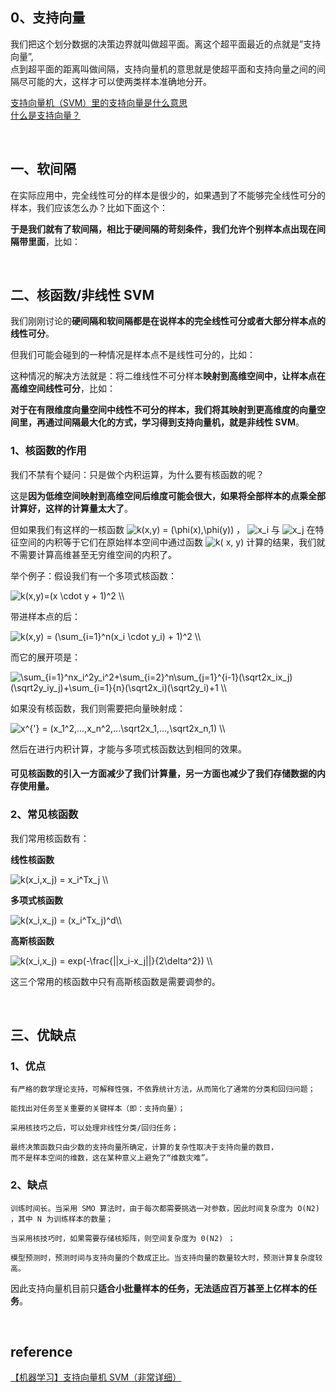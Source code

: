 ## 0、支持向量
我们把这个划分数据的决策边界就叫做超平面。离这个超平面最近的点就是”支持向量”,   
点到超平面的距离叫做间隔，支持向量机的意思就是使超平面和支持向量之间的间隔尽可能的大，这样才可以使两类样本准确地分开。

[支持向量机（SVM）里的支持向量是什么意思](http://sofasofa.io/forum_main_post.php?postid=1000255)    
[什么是支持向量？](https://zhuanlan.zhihu.com/p/106265377)

&nbsp;
## 一、软间隔
在实际应用中，完全线性可分的样本是很少的，如果遇到了不能够完全线性可分的样本，我们应该怎么办？比如下面这个：

**于是我们就有了软间隔，相比于硬间隔的苛刻条件，我们允许个别样本点出现在间隔带里面**，比如：

&nbsp;
## 二、核函数/非线性 SVM
我们刚刚讨论的**硬间隔和软间隔都是在说样本的完全线性可分或者大部分样本点的线性可分**。

但我们可能会碰到的一种情况是样本点不是线性可分的，比如：

这种情况的解决方法就是：将二维线性不可分样本**映射到高维空间中，让样本点在高维空间线性可分**，比如：

**对于在有限维度向量空间中线性不可分的样本，我们将其映射到更高维度的向量空间里，再通过间隔最大化的方式，学习得到支持向量机，就是非线性 SVM**。

### 1、核函数的作用
我们不禁有个疑问：只是做个内积运算，为什么要有核函数的呢？

这是**因为低维空间映射到高维空间后维度可能会很大，如果将全部样本的点乘全部计算好，这样的计算量太大了**。

<p>但如果我们有这样的一核函数 <img src="https://www.zhihu.com/equation?tex=k%28x%2Cy%29+%3D+%28%5Cphi%28x%29%2C%5Cphi%28y%29%29" alt="k(x,y) = (\phi(x),\phi(y))" eeimg="1"/> ， <img src="https://www.zhihu.com/equation?tex=x_i" alt="x_i" eeimg="1"/> 与 <img src="https://www.zhihu.com/equation?tex=x_j" alt="x_j" eeimg="1"/> 在特征空间的内积等于它们在原始样本空间中通过函数 <img src="https://www.zhihu.com/equation?tex=k%28+x%2C+y%29" alt="k( x, y)" eeimg="1"/> 计算的结果，我们就不需要计算高维甚至无穷维空间的内积了。</p><p>举个例子：假设我们有一个多项式核函数：</p><p><img src="https://www.zhihu.com/equation?tex=k%28x%2Cy%29%3D%28x+%5Ccdot+y+%2B+1%29%5E2+%5C%5C" alt="k(x,y)=(x \cdot y + 1)^2 \\" eeimg="1"/> </p><p>带进样本点的后：</p><p><img src="https://www.zhihu.com/equation?tex=k%28x%2Cy%29+%3D+%28%5Csum_%7Bi%3D1%7D%5En%28x_i+%5Ccdot+y_i%29+%2B+1%29%5E2+%5C%5C" alt="k(x,y) = (\sum_{i=1}^n(x_i \cdot y_i) + 1)^2 \\" eeimg="1"/> </p><p>而它的展开项是：</p><p><img src="https://www.zhihu.com/equation?tex=%5Csum_%7Bi%3D1%7D%5Enx_i%5E2y_i%5E2%2B%5Csum_%7Bi%3D2%7D%5En%5Csum_%7Bj%3D1%7D%5E%7Bi-1%7D%28%5Csqrt2x_ix_j%29%28%5Csqrt2y_iy_j%29%2B%5Csum_%7Bi%3D1%7D%7Bn%7D%28%5Csqrt2x_i%29%28%5Csqrt2y_i%29%2B1+%5C%5C" alt="\sum_{i=1}^nx_i^2y_i^2+\sum_{i=2}^n\sum_{j=1}^{i-1}(\sqrt2x_ix_j)(\sqrt2y_iy_j)+\sum_{i=1}{n}(\sqrt2x_i)(\sqrt2y_i)+1 \\" eeimg="1"/> </p><p>如果没有核函数，我们则需要把向量映射成：</p><p><img src="https://www.zhihu.com/equation?tex=x%5E%7B%27%7D+%3D+%28x_1%5E2%2C...%2Cx_n%5E2%2C...%5Csqrt2x_1%2C...%2C%5Csqrt2x_n%2C1%29+%5C%5C" alt="x^{&#39;} = (x_1^2,...,x_n^2,...\sqrt2x_1,...,\sqrt2x_n,1) \\" eeimg="1"/> </p><p>然后在进行内积计算，才能与多项式核函数达到相同的效果。</p>

#### 可见核函数的引入一方面减少了我们计算量，另一方面也减少了我们存储数据的内存使用量。

### 2、常见核函数
<p>我们常用核函数有：</p><p><b>线性核函数</b></p><p><img src="https://www.zhihu.com/equation?tex=k%28x_i%2Cx_j%29+%3D+x_i%5ETx_j+%5C%5C" alt="k(x_i,x_j) = x_i^Tx_j \\" eeimg="1"/> </p><p><b>多项式核函数</b></p><p><img src="https://www.zhihu.com/equation?tex=+k%28x_i%2Cx_j%29+%3D+%28x_i%5ETx_j%29%5Ed%5C%5C" alt=" k(x_i,x_j) = (x_i^Tx_j)^d\\" eeimg="1"/> </p><p><b>高斯核函数</b></p><p><img src="https://www.zhihu.com/equation?tex=k%28x_i%2Cx_j%29+%3D+exp%28-%5Cfrac%7B%7C%7Cx_i-x_j%7C%7C%7D%7B2%5Cdelta%5E2%7D%29+%5C%5C" alt="k(x_i,x_j) = exp(-\frac{||x_i-x_j||}{2\delta^2}) \\" eeimg="1"/> </p><p>这三个常用的核函数中只有高斯核函数是需要调参的。</p>

&nbsp;
## 三、优缺点
### 1、优点
```
有严格的数学理论支持，可解释性强，不依靠统计方法，从而简化了通常的分类和回归问题；

能找出对任务至关重要的关键样本（即：支持向量）；

采用核技巧之后，可以处理非线性分类/回归任务；

最终决策函数只由少数的支持向量所确定，计算的复杂性取决于支持向量的数目，
而不是样本空间的维数，这在某种意义上避免了“维数灾难”。
```
### 2、缺点
```
训练时间长。当采用 SMO 算法时，由于每次都需要挑选一对参数，因此时间复杂度为 O(N2) ，其中 N 为训练样本的数量；

当采用核技巧时，如果需要存储核矩阵，则空间复杂度为 0(N2) ；

模型预测时，预测时间与支持向量的个数成正比。当支持向量的数量较大时，预测计算复杂度较高。
```
因此支持向量机目前只**适合小批量样本的任务，无法适应百万甚至上亿样本的任务**。

&nbsp;
## reference
[【机器学习】支持向量机 SVM（非常详细）](https://zhuanlan.zhihu.com/p/77750026)

